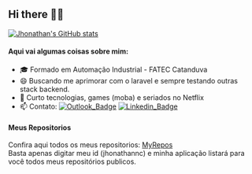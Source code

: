 ## Hi there 🖖🏾
[![Jhonathan's GitHub stats](https://github-readme-stats.vercel.app/api?username=jhonathannc)](https://github.com/anuraghazra/github-readme-stats)

#### Aqui vai algumas coisas sobre mim:

- 🎓 Formado em Automação Industrial - FATEC Catanduva
- 😄 Buscando me aprimorar com o laravel e sempre testando outras stack backend.
- 💬 Curto tecnologias, games (moba) e seriados no Netflix
- 📫 Contato:
[![Outlook_Badge](https://img.shields.io/badge/-Outlook-blue?style=Mail&logo=microsoft-outlook)](mailto:jhonathannc@live.com) 
[![Linkedin_Badge](https://img.shields.io/badge/-LinkedIn-blue?style=Mail&logo=linkedin)](https://www.linkedin.com/in/jhonathannc)

#### Meus Repositorios

<div>Confira aqui todos os meus repositorios: <a href="https://jhonathannc.github.io/myrepos/">MyRepos</a></div>
Basta apenas digitar meu id (jhonathannc) e minha aplicação listará para você todos meus repositórios publicos.
